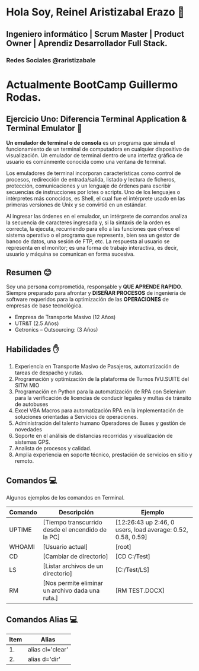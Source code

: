 # Hola Soy, Reinel Aristizabal Erazo 👋
## Ingeniero informático | Scrum Master | Product Owner | Aprendiz Desarrollador Full Stack.
### Redes Sociales @raristizabale

# Actualmente BootCamp Guillermo Rodas.
## Ejercicio Uno: Diferencia Terminal Application & Terminal Emulator 💾 

**Un emulador de terminal o de consola** es un programa que simula el funcionamiento de un terminal de computadora en cualquier dispositivo de visualización. Un emulador de terminal dentro de una interfaz gráfica de usuario es comúnmente conocida como una ventana de terminal.

Los emuladores de terminal incorporan características como control de procesos, redirección de entrada/salida, listado y lectura de ficheros, protección, comunicaciones y un lenguaje de órdenes para escribir secuencias de instrucciones por lotes o scripts. Uno de los lenguajes o intérpretes más conocidos, es Shell, el cual fue el intérprete usado en las primeras versiones de Unix y se convirtió en un estándar.

Al ingresar las órdenes en el emulador, un intérprete de comandos analiza la secuencia de caracteres ingresada y, si la sintaxis de la orden es correcta, la ejecuta, recurriendo para ello a las funciones que ofrece el sistema operativo o el programa que representa, bien sea un gestor de banco de datos, una sesión de FTP, etc. La respuesta al usuario se representa en el monitor; es una forma de trabajo interactiva, es decir, usuario y máquina se comunican en forma sucesiva.

## Resumen 😊
Soy una persona comprometida, responsable y **QUE APRENDE RAPIDO**. Siempre preparado para afrontar y **DISEÑAR PROCESOS** de ingeniería de software requeridos para la optimización de las **OPERACIONES** de empresas de base  tecnológica.

- Empresa de Transporte Masivo  (12 Años) 
- UTR&T (2.5 Años)
- Getronics –
 Outsourcing: (3 Años)  

## Habilidades ✋
1. Experiencia en Transporte Masivo de Pasajeros, automatización de tareas de despacho y rutas.
2. Programación y optimización de la plataforma de Turnos IVU.SUITE del SITM MIO
3. Programación en Python para la automatización de RPA con Selenium para la verificación de licencias de conducir legales y multas de tránsito de autobuses
4. Excel VBA Macros para automatización RPA en la implementación de soluciones orientadas a Servicios de operaciones.
5. Administración del talento humano Operadores de Buses y gestión de novedades
6. Soporte en el análisis de distancias recorridas y visualización de sistemas GPS.
7. Analista de procesos y calidad.
8. Amplia experiencia en soporte técnico, prestación de servicios en sitio y remoto.

## Comandos 💻
Algunos ejemplos de los comandos en Terminal.

| Comando | Descripción | Ejemplo |
| ------ | ------ | ------ |
| UPTIME | [Tiempo transcurrido desde el encendido de la PC] | [12:26:43 up  2:46,  0 users,  load average: 0.52, 0.58, 0.59] |
| WHOAMI | [Usuario actual] | [root] |
| CD | [Cambiar de directorio] | [CD C:/Test] |
| LS | [Listar archivos de un directorio] | [C:/Test/LS] |
| RM | [Nos permite eliminar un archivo dada una ruta.] | [RM TEST.DOCX] |

## Comandos Alias 💻
|Item | Alias            |
|---- | -------          |
| 1.  | alias cl='clear' |
| 2.  | alias d='dir'    |


